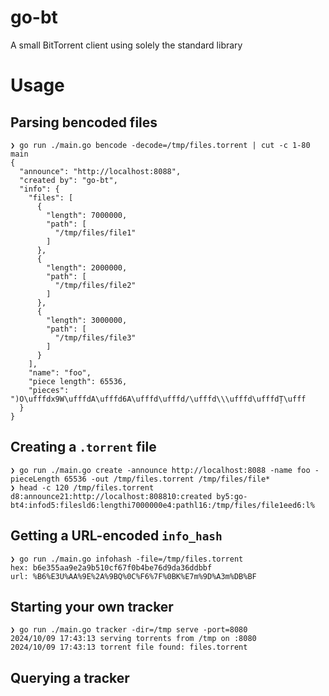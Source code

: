# go-bt
A small BitTorrent client using solely the standard library

# Usage

## Parsing bencoded files

```
❯ go run ./main.go bencode -decode=/tmp/files.torrent | cut -c 1-80                    main
{
  "announce": "http://localhost:8088",
  "created by": "go-bt",
  "info": {
    "files": [
      {
        "length": 7000000,
        "path": [
          "/tmp/files/file1"
        ]
      },
      {
        "length": 2000000,
        "path": [
          "/tmp/files/file2"
        ]
      },
      {
        "length": 3000000,
        "path": [
          "/tmp/files/file3"
        ]
      }
    ],
    "name": "foo",
    "piece length": 65536,
    "pieces": ")O\ufffdx9W\ufffdA\ufffd6A\ufffd\ufffd/\ufffd\\\ufffd\ufffdȚ\ufff
  }
}
```

## Creating a `.torrent` file

```
❯ go run ./main.go create -announce http://localhost:8088 -name foo -pieceLength 65536 -out /tmp/files.torrent /tmp/files/file* 
❯ head -c 120 /tmp/files.torrent
d8:announce21:http://localhost:808810:created by5:go-bt4:infod5:filesld6:lengthi7000000e4:pathl16:/tmp/files/file1eed6:l%   
```

## Getting a URL-encoded `info_hash`

```
❯ go run ./main.go infohash -file=/tmp/files.torrent
hex: b6e355aa9e2a9b510cf67f0b4be76d9da36ddbbf
url: %B6%E3U%AA%9E%2A%9BQ%0C%F6%7F%0BK%E7m%9D%A3m%DB%BF
```

## Starting your own tracker

```
❯ go run ./main.go tracker -dir=/tmp serve -port=8080
2024/10/09 17:43:13 serving torrents from /tmp on :8080
2024/10/09 17:43:13 torrent file found: files.torrent
```

## Querying a tracker

```

```